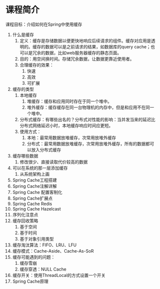 # 课程简介

课程目标：介绍如何在Spring中使用缓存

1. 什么是缓存
   1. 定义：缓存是存储数据以便更快地响应后续请求的组件。缓存对应用是透明的。缓存的数据可以是之前请求的结果，如数据库的query cache；也可以是冗余的数据，比如web服务器缓存的静态页面。
   2. 目的：用空间换时间。存储冗余数据，让数据更靠近使用者。
   3. 合理缓存的效果：
      1. 快速
      2. 高效
      3. 可扩展
2. 缓存的类型
   1. 本地缓存
      1. 堆缓存：缓存和应用同时存在于同一个堆中。
      2. 堆外缓存：缓存缓存在同一台物理机的内存中，但是和应用不在同一个堆中。
   2. 分布式缓存：有哪些出名的？分布式对性能的影响：当并发当来的延迟比分布式网络延迟小时，本地缓存响应时间应更短。
   3. 使用方式：
      1. 本地：最常用数据放堆缓存，次常用放堆外缓存
      2. 分布式：最常用数据放堆缓存，次常用放堆外缓存，所有的数据都可以放入分布式缓存
3. 缓存哪些数据
   1. 修改很少、直接读取代价较高的数据
4. 可以在系统的那一层添加缓存
   1. 从系统架构上画
5. Spring Cache工程搭建
6. Spring Cache注解详解
7. Spring Cache 配置客制化
8. Spring Cache扩展点
9. Spring Cache Redis
10. Spring Cache Hazelcast
11. 序列化注意点
12. 缓存回收策略
    1. 基于空间
    2. 基于时间
    3. 基于对象引用类型
13. 缓存淘汰算法：FIFO、LRU、LFU
14. 缓存模式：Cache-Aside、Cache-As-SoR
15. 缓存可能遇到的问题：
    1. 缓存雪崩
    2. 缓存穿透：NULL Cache
16. 缓存开关：使用ThreadLocal的方式设置一个开关
17. Spring Cache原理



